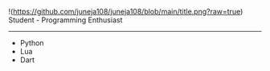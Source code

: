 !(https://github.com/juneja108/juneja108/blob/main/title.png?raw=true)
Student - Programming Enthusiast  
<hr>

- Python
- Lua
- Dart

